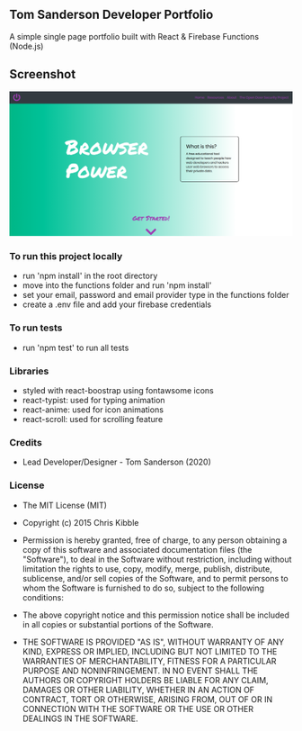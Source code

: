 ## Tom Sanderson Developer Portfolio

A simple single page portfolio built with React & Firebase Functions (Node.js)

## Screenshot

!["Home"](https://github.com/twjsanderson/geoLocation-app/blob/master/src/assets/images/homePage.png)

### To run this project locally 

- run 'npm install' in the root directory
- move into the functions folder and run 'npm install' 
- set your email, password and email provider type in the functions folder
- create a .env file and add your firebase credentials 

### To run tests

- run 'npm test' to run all tests

### Libraries

- styled with react-boostrap using fontawsome icons
- react-typist: used for typing animation 
- react-anime: used for icon animations
- react-scroll: used for scrolling feature

### Credits

- Lead Developer/Designer - Tom Sanderson (2020)

### License

- The MIT License (MIT)

- Copyright (c) 2015 Chris Kibble

- Permission is hereby granted, free of charge, to any person obtaining a copy of this software and associated documentation files (the "Software"), to deal in the Software without restriction, including without limitation the rights to use, copy, modify, merge, publish, distribute, sublicense, and/or sell copies of the Software, and to permit persons to whom the Software is furnished to do so, subject to the following conditions:

- The above copyright notice and this permission notice shall be included in all copies or substantial portions of the Software.

- THE SOFTWARE IS PROVIDED "AS IS", WITHOUT WARRANTY OF ANY KIND, EXPRESS OR IMPLIED, INCLUDING BUT NOT LIMITED TO THE WARRANTIES OF MERCHANTABILITY, FITNESS FOR A PARTICULAR PURPOSE AND NONINFRINGEMENT. IN NO EVENT SHALL THE AUTHORS OR COPYRIGHT HOLDERS BE LIABLE FOR ANY CLAIM, DAMAGES OR OTHER LIABILITY, WHETHER IN AN ACTION OF CONTRACT, TORT OR OTHERWISE, ARISING FROM, OUT OF OR IN CONNECTION WITH THE SOFTWARE OR THE USE OR OTHER DEALINGS IN THE SOFTWARE.


